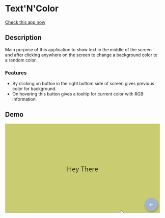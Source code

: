 # Text'N'Color

[Check this app now](https://tmatrix.github.io/textNcolor)

## Description

Main purpose of this application to show text in the middle of the screen and after clicking anywhere on the screen to change a background color to a random color.

### Features

 - By clicking on button in the right bottom side of screen gives previous color for background.
 - On hovering this button gives a tooltip for current color with RGB information. 

## Demo

![Text And Color app demo](demo/demo.gif)

